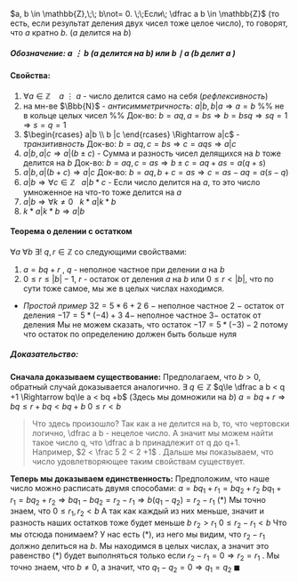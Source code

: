 $a, b \in \mathbb{Z},\;\; b\not= 0. \;\;Если\; \dfrac a b \in \mathbb{Z}$ (то есть, если результат деления двух чисел тоже целое число), то говорят, что $a$ кратно $b$. ($a$ делится на $b$)
##### Обозначение: $a\ \vdots \ b$ ($a$ делится на $b$) или $b \mid a$ ($b$ делит $a$ )

#### Свойства:
1. $\forall a \in \mathbb{Z} \ \ \ \ a\ \vdots \ a$ - число делится само на себя (*рефлексивность*)
2.  на мн-ве $\Bbb{N}$ - *антисимметричность*: $a|b,b|a \Rightarrow a=b$ %% не в кольце целых чисел %%
	Док-во:  $b=aq, a=bs \Rightarrow b=bsq \Rightarrow s q=1 \Rightarrow s=q=1$
3. $\begin{rcases} a|b \\ b |c \end{rcases} \Rightarrow a|c$ - *транзитивность*
	Док-во: $b=aq, c=bs \Rightarrow c=aqs \Rightarrow a|c$
4. $a|b,a|c \Rightarrow a|(b\pm c)$ - Сумма и разность чисел делящихся на $b$ тоже делится на $b$
	Док-во: $b=aq, c=as \Rightarrow b\pm c=aq+as=a(q+s)$
5. $a|b,a|(b+c) \Rightarrow a|c$
	Док-во: $b=aq,b+c=as \Rightarrow c=as-aq=a(s-q)$
6. $a| b \Rightarrow \forall c \in \mathbb{Z} \ \ \ a|b*c$ - Если число делится на $a$, то это число умноженное на что-то тоже делится на $a$
7. $a|b\Rightarrow \forall k\neq 0 \ \ \ k*a|k*b$
8. $k*a|k*b\Rightarrow a|b$

#### Теорема о делении с остатком

$\forall a \ \forall b \ \exists! \ q,r \in \mathbb{Z}$ со следующими свойствами:
1. $a = bq + r$ ,          $q$  - неполное частное при делении $a$  на $b$ 
2. $0 \leq r \leq |b|-1$,  $r$ - остаток от деления $a$  на $b$ или $0 \le r < |b|$, что по сути тоже самое, мы же в целых числах находимся.

- *Простой пример*
    $32 = 5*6 +2$
    $6 \ -$ неполное частное
    $2 \ -$ остаток от деления
    $-17 = 5*(-4) +3$
    $4 -$ неполное частное
    $3 -$ остаток от деления
    Мы не можем сказать, что остаток $-17 = 5*(-3) - 2$ потому что остаток по определению должен быть больше нуля

##### Доказательство:
**Сначала доказываем существование:**
Предполагаем, что $b> 0$, обратный случай доказывается аналогично.
$\exists\ q \in \mathbb{Z}$ $q\le \dfrac a b < q +1 \Rightarrow bq\le a < bq +b$ (Здесь мы домножили на $b$)
$a = bq + r \Rightarrow bq \le r + bq < bq + b$
$0 \leq r < b$
>Что здесь произошло? Так как a не делится на b, то, что чертовски логично, \dfrac a b - нецелое число. А значит мы можем найти такое число q, что \dfrac a b принадлежит от q до q+1. Например, $2 < \frac 5 2 < 2 +1$ . Дальше мы показываем, что число удовлетворяющее таким свойствам существует.

**Теперь мы доказываем единственность:**
Предположим, что наше число можно расписать двумя способами:
$a = bq_1 + r_1 = bq_2 + r_2$
$bq_1 + r_1 = bq_2 +r_2 \Rightarrow bq_1 - bq_2 = r_2 - r_1 \Rightarrow b(q_1 - q_2) = r_2-r_1$ (\*)
Мы точно знаем, что $0 \leq r_1, r_2 < b$
А так как каждый из них меньше, значит и разность наших остатков тоже будет меньше $b$
$r_2 > r_1$
$0 \le r_2 - r_1 < b$
Что мы отсюда понимаем? У нас есть (\*), из него мы видим, что $r_2-r_1$ должно делиться на $b$. Мы находимся в целых числах, а значит это равенство (\*) будет выполняться только если $r_2 - r_1 = 0 \Rightarrow r_2 = r_1$ .
Мы точно знаем, что $b\not= 0$, а значит, что $q_1 - q_2 = 0 \Rightarrow q_1 = q_2$ $\blacksquare$